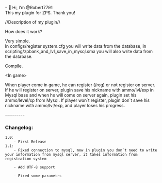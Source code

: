 <p>- 👋 Hi, I&rsquo;m @Robert7791<br />This my plugin for ZPS. Thank you!</p>
<p>//Description of my plugin//</p>
<p>How does it work?</p>
<p>Very simple.<br />In configs/register system.cfg you will write data from the database, in scripting/zpbank_and_lvl_save_in_mysql.sma you will also write data from the database.</p>
<p>Compile.</p>
<p>&lt;In game&gt;</p>
<p>When player come in game, he can register (/reg) or not register on server. If he will register on server, plugin save his nickname with ammo/lvl/exp in Mysql base and when he will come on server again, plugin set his ammo/level/xp from Mysql. If player won`t register, plugin don`t save his nickname with ammo/lvl/exp, and player loses his progress.</p>
<p>----------</p>
<h3 dir="auto">Changelog:</h3>
<div class="snippet-clipboard-content position-relative overflow-auto">
<pre class="notranslate"><code class="notranslate">1.0:
    - First Release
1.1:
    - Fixed connection to mysql, now in plugin you don`t need to write your information from mysql server, it takes information from registration system <br />  
    - Add UTF-8 support<br />    
    - Fixed some parametrs
<br /></code></pre>
</div>


